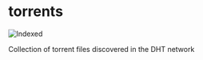 torrents 
========
![Indexed](https://img.shields.io/badge/indexed-89286-blue)

Collection of torrent files discovered in the DHT network
